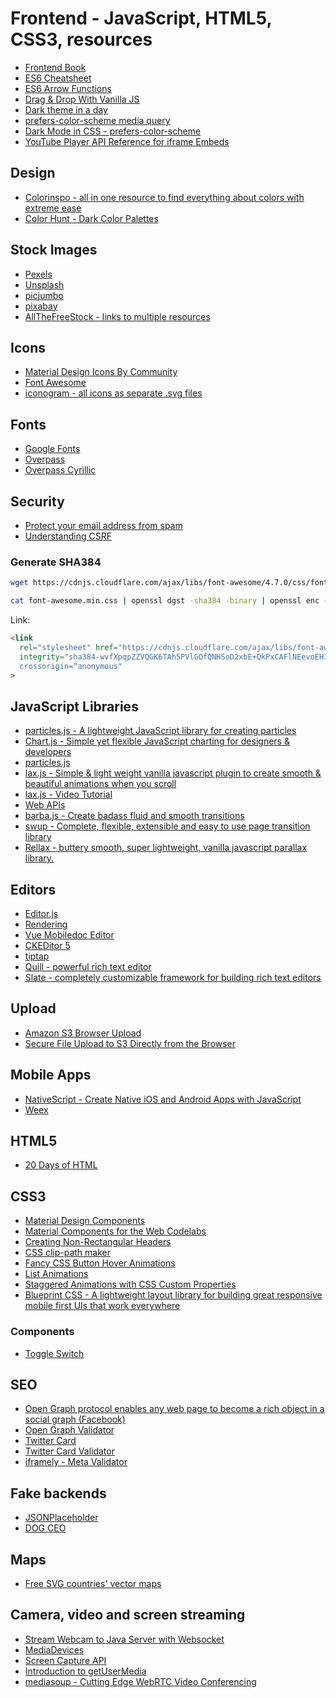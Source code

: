 # Frontend - JavaScript, HTML5, CSS3, resources

* [Frontend Book](https://frontendmasters.com/books/front-end-handbook/2019/#1)
* [ES6 Cheatsheet](https://devhints.io/es6)
* [ES6 Arrow Functions](https://www.sitepoint.com/es6-arrow-functions-new-fat-concise-syntax-javascript/)
* [Drag & Drop With Vanilla JS](https://www.youtube.com/watch?v=C22hQKE_32c&t=17s)
* [Dark theme in a day](https://medium.com/@mwichary/dark-theme-in-a-day-3518dde2955a)
* [prefers-color-scheme media query](https://web.dev/prefers-color-scheme/)
* [Dark Mode in CSS - prefers-color-scheme](https://css-tricks.com/dark-modes-with-css/)
* [YouTube Player API Reference for iframe Embeds](https://developers.google.com/youtube/iframe_api_reference)

## Design

* [Colorinspo - all in one resource to find everything about colors with extreme ease](https://colorsinspo.com/)
* [Color Hunt - Dark Color Palettes](https://colorhunt.co/palettes/dark)

## Stock Images

* [Pexels](https://www.pexels.com)
* [Unsplash](https://unsplash.com)
* [picjumbo](https://picjumbo.com)
* [pixabay](https://pixabay.com)
* [AllTheFreeStock - links to multiple resources](https://allthefreestock.com)

## Icons

* [Material Design Icons By Community](https://materialdesignicons.com/)
* [Font Awesome](https://fontawesome.com/)
* [iconogram - all icons as separate .svg files](https://icongr.am/)

## Fonts

* [Google Fonts](https://fonts.google.com/)
* [Overpass](http://overpassfont.org/)
* [Overpass Cyrillic](https://github.com/AlexxNB/overpass-font-cyrillic)

## Security

* [Protect your email address from spam](https://www.email-encoder.com/)
* [Understanding CSRF](https://github.com/pillarjs/understanding-csrf)

### Generate SHA384

``` bash
wget https://cdnjs.cloudflare.com/ajax/libs/font-awesome/4.7.0/css/font-awesome.min.css

cat font-awesome.min.css | openssl dgst -sha384 -binary | openssl enc -base64
```

Link:

``` html
<link
  rel="stylesheet" href="https://cdnjs.cloudflare.com/ajax/libs/font-awesome/4.7.0/css/font-awesome.min.css"
  integrity="sha384-wvfXpqpZZVQGK6TAh5PVlGOfQNHSoD2xbE+QkPxCAFlNEevoEH3Sl0sibVcOQVnN”
  crossorigin=“anonymous"
>
```

## JavaScript Libraries

* [particles.js - A lightweight JavaScript library for creating particles](https://github.com/VincentGarreau/particles.js/)
* [Chart.js - Simple yet flexible JavaScript charting for designers & developers](https://www.chartjs.org/)
* [particles.js](https://vincentgarreau.com/particles.js/)
* [lax.js - Simple & light weight vanilla javascript plugin to create smooth & beautiful animations when you scroll](https://github.com/alexfoxy/laxxx)
* [lax.js - Video Tutorial](https://www.youtube.com/watch?v=jaVy3SCibJw&t)
* [Web APIs](https://developer.mozilla.org/en-US/docs/Web/API)
* [barba.js - Create badass fluid and smooth transitions](https://barba.js.org/)
* [swup - Complete, flexible, extensible and easy to use page transition library](https://swup.js.org/)
* [Rellax - buttery smooth, super lightweight, vanilla javascript parallax library.](https://dixonandmoe.com/rellax/)

## Editors

* [Editor.js](https://editorjs.io/)
* [Rendering](https://github.com/codex-team/codex/tree/master/www/application/views/templates/editor/plugins)
* [Vue Mobiledoc Editor](https://github.com/alidcastano/vue-mobiledoc-editor)
* [CKEDitor 5](https://ckeditor.com/ckeditor-5/demo/)
* [tiptap](https://github.com/scrumpy/tiptap)
* [Quill - powerful rich text editor](https://quilljs.com/)
* [Slate - completely customizable framework for building rich text editors](https://github.com/ianstormtaylor/slate)

## Upload

* [Amazon S3 Browser Upload](https://www.shanestillwell.com/2018/09/02/amazon-file-upload/)
* [Secure File Upload to S3  Directly from the Browser](https://m.youtube.com/watch?v=shCCP4PFXeU)

## Mobile Apps

* [NativeScript - Create Native iOS and Android Apps with JavaScript](https://www.nativescript.org)
* [Weex](https://weex.apache.org/)

## HTML5

* [20 Days of HTML](https://dev.to/theindiancodinggrl/20-days-of-html-learn-20-amazing-things-about-html-part-1-2p99)

## CSS3

* [Material Design Components](https://material.io/develop/web/components/animation/)
* [Material Components for the Web Codelabs](https://github.com/material-components/material-components-web-codelabs)
* [Creating Non-Rectangular Headers](https://css-tricks.com/creating-non-rectangular-headers/)
* [CSS clip-path maker](https://bennettfeely.com/clippy/)
* [Fancy CSS Button Hover Animations](https://github.com/WebDevSimplified/Fancy-CSS-Button-Hover-Animations)
* [List Animations](https://codepen.io/designcourse/pen/YzPmJxo?__cf_chl_captcha_tk__=370595f2962c005184faae9d2ac651b6a6d3aec0-1580777046-0-ATFGeZ4BUojWZTDZUCW-kquMaQErlT2Tvm5G2M8jDLiEMusy4qIzLKrb7BNGhhnfu2YK112LvqDRXp4pKCzYs-cdd58C2OMSszcpbu7SfLv6YHtoAHn3y8cK3uTK5FZB8ThwRzM-NxAUoA5W5mXKdDHbD-Au9IXi77jgzgxfQjKGEzVnazRK3GLUyk3BauhrHstvlIIiLIg-Fe6eZn7k5e6Mo4JjGZK6V4Y9w9TIOHZZaKWTCLjWxAXyI2sOYidj0OKNkjwHdO9rBP3H-AboTclhObwFelnr5veP1H_-JLzP3FvhKfFA6ltsyuYcFJBomVQr2AhMfOUgzP6Lnh9xoTnWNpEB90DWvzARs3RjdcVK7o6cz6jYJA8_NvFy8waIsAGpZF95nt4ErgSDf_qGW-8)
* [Staggered Animations with CSS Custom Properties](https://cloudfour.com/thinks/staggered-animations-with-css-custom-properties/)
* [Blueprint CSS - A lightweight layout library for building great responsive mobile first UIs that work everywhere](https://blueprintcss.dev/)

### Components

* [Toggle Switch](https://codepen.io/mburnette/pen/LxNxNg)

## SEO

* [Open Graph protocol enables any web page to become a rich object in a social graph (Facebook)](https://ogp.me/)
* [Open Graph Validator](https://opengraphcheck.com/)
* [Twitter Card](https://developer.twitter.com/en/docs/tweets/optimize-with-cards/guides/getting-started)
* [Twitter Card Validator](https://cards-dev.twitter.com/validator)
* [iframely - Meta Validator](http://debug.iframely.com/)

## Fake backends

* [JSONPlaceholder](https://jsonplaceholder.typicode.com)
* [DOG CEO](https://dog.ceo/)

## Maps

* [Free SVG countries' vector maps](https://mapsvg.com/maps)

## Camera, video and screen streaming

* [Stream Webcam to Java Server with Websocket](https://www.youtube.com/watch?v=H42bl4RDQF8)
* [MediaDevices](https://developer.mozilla.org/en-US/docs/Web/API/MediaDevices)
* [Screen Capture API](https://developer.mozilla.org/en-US/docs/Web/API/Screen_Capture_API)
* [Introduction to getUserMedia](https://m.youtube.com/watch?v=Hc7GE3ENz7k)
* [mediasoup - Cutting Edge WebRTC Video Conferencing](https://github.com/versatica/mediasoup)

